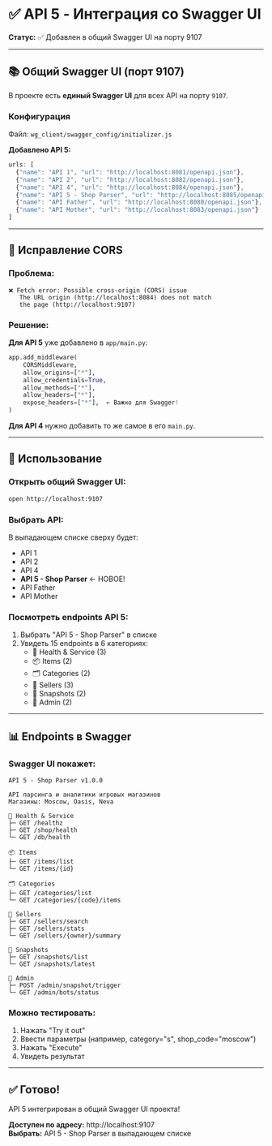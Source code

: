 # ✅ API 5 - Интеграция со Swagger UI

**Статус:** ✅ Добавлен в общий Swagger UI на порту 9107

---

## 📚 Общий Swagger UI (порт 9107)

В проекте есть **единый Swagger UI** для всех API на порту `9107`.

### Конфигурация

Файл: `wg_client/swagger_config/initializer.js`

**Добавлено API 5:**

```javascript
urls: [
  {"name": "API 1", "url": "http://localhost:8081/openapi.json"},
  {"name": "API 2", "url": "http://localhost:8082/openapi.json"},
  {"name": "API 4", "url": "http://localhost:8084/openapi.json"},
  {"name": "API 5 - Shop Parser", "url": "http://localhost:8085/openapi.json"}, ← ДОБАВЛЕНО!
  {"name": "API Father", "url": "http://localhost:8080/openapi.json"},
  {"name": "API Mother", "url": "http://localhost:8083/openapi.json"}
]
```

---

## 🔧 Исправление CORS

### Проблема:
```
❌ Fetch error: Possible cross-origin (CORS) issue
   The URL origin (http://localhost:8084) does not match 
   the page (http://localhost:9107)
```

### Решение:

**Для API 5** уже добавлено в `app/main.py`:

```python
app.add_middleware(
    CORSMiddleware,
    allow_origins=["*"],
    allow_credentials=True,
    allow_methods=["*"],
    allow_headers=["*"],
    expose_headers=["*"],  ← Важно для Swagger!
)
```

**Для API 4** нужно добавить то же самое в его `main.py`.

---

## 🚀 Использование

### Открыть общий Swagger UI:

```bash
open http://localhost:9107
```

### Выбрать API:

В выпадающем списке сверху будет:
- API 1
- API 2
- API 4
- **API 5 - Shop Parser** ← НОВОЕ!
- API Father
- API Mother

### Посмотреть endpoints API 5:

1. Выбрать "API 5 - Shop Parser" в списке
2. Увидеть 15 endpoints в 6 категориях:
   - 🏥 Health & Service (3)
   - 📦 Items (2)
   - 🗂️ Categories (2)
   - 👤 Sellers (3)
   - 📸 Snapshots (2)
   - 👑 Admin (2)

---

## 📊 Endpoints в Swagger

### Swagger UI покажет:

```
API 5 - Shop Parser v1.0.0

API парсинга и аналитики игровых магазинов
Магазины: Moscow, Oasis, Neva

🏥 Health & Service
├─ GET /healthz
├─ GET /shop/health
└─ GET /db/health

📦 Items
├─ GET /items/list
└─ GET /items/{id}

🗂️ Categories
├─ GET /categories/list
└─ GET /categories/{code}/items

👤 Sellers
├─ GET /sellers/search
├─ GET /sellers/stats
└─ GET /sellers/{owner}/summary

📸 Snapshots
├─ GET /snapshots/list
└─ GET /snapshots/latest

👑 Admin
├─ POST /admin/snapshot/trigger
└─ GET /admin/bots/status
```

### Можно тестировать:

1. Нажать "Try it out"
2. Ввести параметры (например, category="s", shop_code="moscow")
3. Нажать "Execute"
4. Увидеть результат

---

## ✅ Готово!

API 5 интегрирован в общий Swagger UI проекта!

**Доступен по адресу:** http://localhost:9107  
**Выбрать:** API 5 - Shop Parser в выпадающем списке








